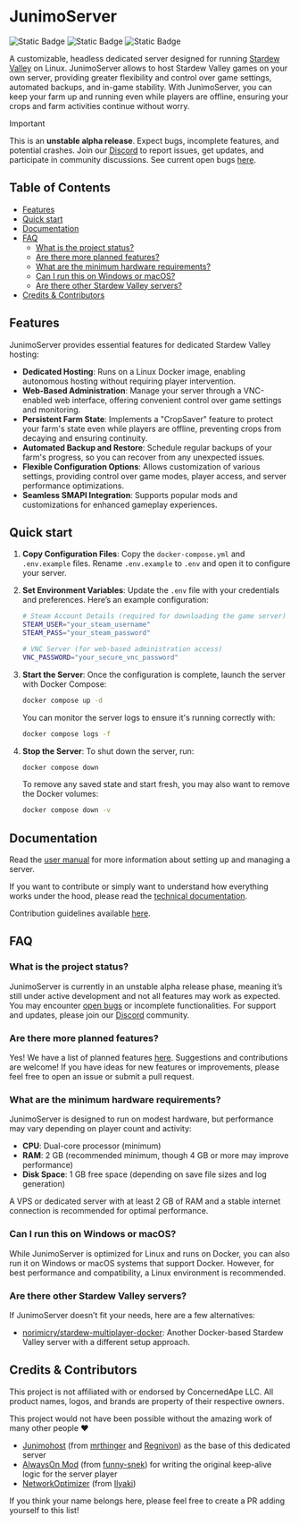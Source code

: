 # JunimoServer

![Static Badge](https://img.shields.io/badge/SVDS-1.0.0--alpha-34D058)
![Static Badge](https://img.shields.io/badge/Stardew%20Valley-1.6.15-34D058)
![Static Badge](https://img.shields.io/badge/SMAPI-4.1.10-34D058)

A customizable, headless dedicated server designed for running [Stardew Valley](https://www.stardewvalley.net/) on Linux. JunimoServer allows to host Stardew Valley games on your own server, providing greater flexibility and control over game settings, automated backups, and in-game stability. With JunimoServer, you can keep your farm up and running even while players are offline, ensuring your crops and farm activities continue without worry.

> [!IMPORTANT]
> This is an **unstable alpha release**. Expect bugs, incomplete features, and potential crashes. Join our [Discord](https://discord.gg/w23GVXdSF7) to report issues, get updates, and participate in community discussions. See current open bugs [here](https://github.com/stardew-valley-dedicated-server/server/issues).

## Table of Contents

<!-- REGENRATE TOC: npx markdown-toc -i README.md -->

<!-- toc -->

- [Features](#features)
- [Quick start](#quick-start)
- [Documentation](#documentation)
- [FAQ](#faq)
  * [What is the project status?](#what-is-the-project-status)
  * [Are there more planned features?](#are-there-more-planned-features)
  * [What are the minimum hardware requirements?](#what-are-the-minimum-hardware-requirements)
  * [Can I run this on Windows or macOS?](#can-i-run-this-on-windows-or-macos)
  * [Are there other Stardew Valley servers?](#are-there-other-stardew-valley-servers)
- [Credits & Contributors](#credits--contributors)

<!-- tocstop -->

## Features
JunimoServer provides essential features for dedicated Stardew Valley hosting:

- **Dedicated Hosting**: Runs on a Linux Docker image, enabling autonomous hosting without requiring player intervention.
- **Web-Based Administration**: Manage your server through a VNC-enabled web interface, offering convenient control over game settings and monitoring.
- **Persistent Farm State**: Implements a "CropSaver" feature to protect your farm's state even while players are offline, preventing crops from decaying and ensuring continuity.
- **Automated Backup and Restore**: Schedule regular backups of your farm's progress, so you can recover from any unexpected issues.
- **Flexible Configuration Options**: Allows customization of various settings, providing control over game modes, player access, and server performance optimizations.
- **Seamless SMAPI Integration**: Supports popular mods and customizations for enhanced gameplay experiences.


## Quick start
  1. **Copy Configuration Files**: Copy the `docker-compose.yml` and `.env.example` files. Rename `.env.example` to `.env` and open it to configure your server.

  2. **Set Environment Variables**: Update the `.env` file with your credentials and preferences. Here’s an example configuration:
      ```sh
      # Steam Account Details (required for downloading the game server)
      STEAM_USER="your_steam_username"
      STEAM_PASS="your_steam_password"

      # VNC Server (for web-based administration access)
      VNC_PASSWORD="your_secure_vnc_password"
      ```

  3. **Start the Server**: Once the configuration is complete, launch the server with Docker Compose:
      ```sh
      docker compose up -d
      ```

      You can monitor the server logs to ensure it's running correctly with:

      ```sh
      docker compose logs -f
      ```


 4. **Stop the Server**: To shut down the server, run:
      ```sh
      docker compose down
      ```

      To remove any saved state and start fresh, you may also want to remove the Docker volumes:

      ```sh
      docker compose down -v
      ```



## Documentation
Read the [user manual](docs/usage.md) for more information about setting up and managing a server.

If you want to contribute or simply want to understand how everything works under the hood, please read the [technical documentation](docs/architecture.md).

Contribution guidelines available [here](docs/contributing.md).



## FAQ
### What is the project status?
JunimoServer is currently in an unstable alpha release phase, meaning it’s still under active development and not all features may work as expected. You may encounter [open bugs](https://github.com/stardew-valley-dedicated-server/server/issues) or incomplete functionalities. For support and updates, please join our [Discord](https://discord.gg/w23GVXdSF7) community.

### Are there more planned features?
Yes! We have a list of planned features [here](docs/planned-features.md). Suggestions and contributions are welcome! If you have ideas for new features or improvements, please feel free to open an issue or submit a pull request.

### What are the minimum hardware requirements?
JunimoServer is designed to run on modest hardware, but performance may vary depending on player count and activity:

  - **CPU**: Dual-core processor (minimum)
  - **RAM**: 2 GB (recommended minimum, though 4 GB or more may improve performance)
  - **Disk Space**: 1 GB free space (depending on save file sizes and log generation)

A VPS or dedicated server with at least 2 GB of RAM and a stable internet connection is recommended for optimal performance.

### Can I run this on Windows or macOS?
While JunimoServer is optimized for Linux and runs on Docker, you can also run it on Windows or macOS systems that support Docker. However, for best performance and compatibility, a Linux environment is recommended.

### Are there other Stardew Valley servers?
If JunimoServer doesn’t fit your needs, here are a few alternatives:
  - [norimicry/stardew-multiplayer-docker](https://github.com/norimicry/stardew-multiplayer-docker): Another Docker-based Stardew Valley server with a different setup approach.



## Credits & Contributors
This project is not affiliated with or endorsed by ConcernedApe LLC.
All product names, logos, and brands are property of their respective owners.

This project would not have been possible without the amazing work of many other people :heart:
* [Junimohost](https://github.com/JunimoHost/junimohost-stardew-server) (from [mrthinger](https://github.com/mrthinger) and [Regnivon](https://github.com/regnivon)) as the base of this dedicated server
* [AlwaysOn Mod](https://github.com/funny-snek/Always-On-Server-for-Multiplayer) (from [funny-snek](https://github.com/funny-snek)) for writing the original keep-alive logic for the server player
* [NetworkOptimizer](https://github.com/Ilyaki/NetworkOptimizer) (from [Ilyaki](https://github.com/Ilyaki))

If you think your name belongs here, please feel free to create a PR adding yourself to this list!
